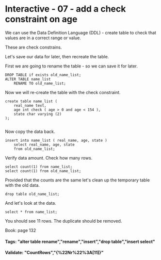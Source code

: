 


<style>
.pagebreak { page-break-before: always; }
.half { height: 200px; }
</style>








# Interactive - 07 - add a check constraint on age

We can use the Data Definition Language (DDL) - create table to check
that values are in a correct range or value.

These are check constrains.

Let's save our data for later, then recreate the table.

First we are going to rename the table - so we can save 
it for later.

```
DROP TABLE if exists old_name_list;
ALTER TABLE name_list
	RENAME TO old_name_list;

```


Now we will re-create the table with the check constraint.

```
create table name_list (
	real_name text,
	age int check ( age > 0 and age < 154 ),	
	state char varying (2)
);


```

Now copy the data back.  

```
insert into name_list ( real_name, age, state ) 
	select real_name, age, state 
	from old_name_list;

```

Verify data amount.  Check how many rows.

```
select count(1) from name_list;
select count(1) from old_name_list;

```

Provided that the counts are the same let's clean up the temporary table with the old data. 

```
drop table old_name_list;
```

And let's look at the data.


```
select * from name_list;

```

You should see 11 rows.  The duplicate should be removed.

Book: page 132 

#### Tags: "alter table rename","rename","insert","drop table","insert select"

#### Validate: "CountRows","{%22Nr%22%3A[11]}"

